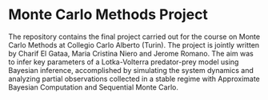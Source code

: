 # Monte Carlo Methods Project

The repository contains the final project carried out for the course on Monte Carlo Methods at Collegio Carlo Alberto (Turin).
The project is jointly written by Charif El Gataa, Maria Cristina Niero and Jerome Romano.
The aim was to infer key parameters of a Lotka-Volterra predator-prey model using Bayesian inference, accomplished by simulating the system dynamics and analyzing partial observations collected in a stable regime with Approximate Bayesian Computation and Sequential Monte Carlo.
